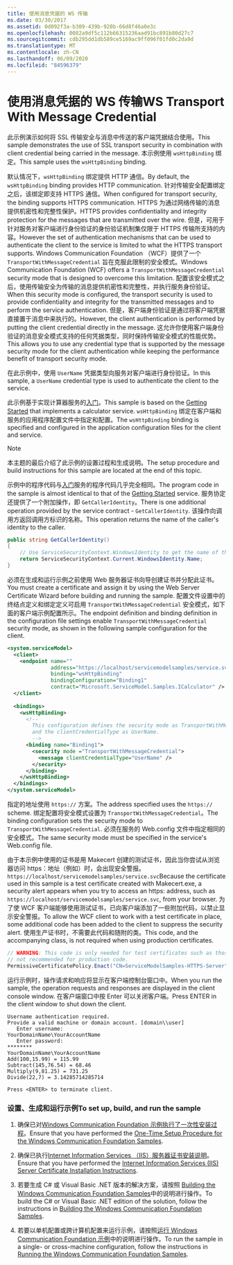 ```yaml
---
title: 使用消息凭据的 WS 传输
ms.date: 03/30/2017
ms.assetid: 0d092f3a-b309-439b-920b-66d8f46a0e3c
ms.openlocfilehash: 0082a9df5c112b66315236aad91bc891b80d27c7
ms.sourcegitcommit: cdb295dd1db589ce5169ac9ff096f01fd0c2da9d
ms.translationtype: MT
ms.contentlocale: zh-CN
ms.lasthandoff: 06/09/2020
ms.locfileid: "84596379"
---
```

# <a name="ws-transport-with-message-credential"></a><span data-ttu-id="3cc3b-102">使用消息凭据的 WS 传输</span><span class="sxs-lookup"><span data-stu-id="3cc3b-102">WS Transport With Message Credential</span></span>
<span data-ttu-id="3cc3b-103">此示例演示如何将 SSL 传输安全与消息中传送的客户端凭据结合使用。</span><span class="sxs-lookup"><span data-stu-id="3cc3b-103">This sample demonstrates the use of SSL transport security in combination with client credential being carried in the message.</span></span> <span data-ttu-id="3cc3b-104">本示例使用 `wsHttpBinding` 绑定。</span><span class="sxs-lookup"><span data-stu-id="3cc3b-104">This sample uses the `wsHttpBinding` binding.</span></span>  
  
 <span data-ttu-id="3cc3b-105">默认情况下，`wsHttpBinding` 绑定提供 HTTP 通信。</span><span class="sxs-lookup"><span data-stu-id="3cc3b-105">By default, the `wsHttpBinding` binding provides HTTP communication.</span></span> <span data-ttu-id="3cc3b-106">针对传输安全配置绑定之后，该绑定即支持 HTTPS 通信。</span><span class="sxs-lookup"><span data-stu-id="3cc3b-106">When configured for transport security, the binding supports HTTPS communication.</span></span> <span data-ttu-id="3cc3b-107">HTTPS 为通过网络传输的消息提供机密性和完整性保护。</span><span class="sxs-lookup"><span data-stu-id="3cc3b-107">HTTPS provides confidentiality and integrity protection for the messages that are transmitted over the wire.</span></span> <span data-ttu-id="3cc3b-108">但是，可用于针对服务对客户端进行身份验证的身份验证机制集仅限于 HTTPS 传输所支持的内容。</span><span class="sxs-lookup"><span data-stu-id="3cc3b-108">However the set of authentication mechanisms that can be used to authenticate the client to the service is limited to what the HTTPS transport supports.</span></span> <span data-ttu-id="3cc3b-109">Windows Communication Foundation （WCF）提供了一个 `TransportWithMessageCredential` 旨在克服此限制的安全模式。</span><span class="sxs-lookup"><span data-stu-id="3cc3b-109">Windows Communication Foundation (WCF) offers a `TransportWithMessageCredential` security mode that is designed to overcome this limitation.</span></span> <span data-ttu-id="3cc3b-110">配置该安全模式之后，使用传输安全为传输的消息提供机密性和完整性，并执行服务身份验证。</span><span class="sxs-lookup"><span data-stu-id="3cc3b-110">When this security mode is configured, the transport security is used to provide confidentiality and integrity for the transmitted messages and to perform the service authentication.</span></span> <span data-ttu-id="3cc3b-111">但是，客户端身份验证是通过将客户端凭据直接置于消息中来执行的。</span><span class="sxs-lookup"><span data-stu-id="3cc3b-111">However, the client authentication is performed by putting the client credential directly in the message.</span></span> <span data-ttu-id="3cc3b-112">这允许你使用客户端身份验证的消息安全模式支持的任何凭据类型，同时保持传输安全模式的性能优势。</span><span class="sxs-lookup"><span data-stu-id="3cc3b-112">This allows you to use any credential type that is supported by the message security mode for the client authentication while keeping the performance benefit of transport security mode.</span></span>  
  
 <span data-ttu-id="3cc3b-113">在此示例中，使用 `UserName` 凭据类型向服务对客户端进行身份验证。</span><span class="sxs-lookup"><span data-stu-id="3cc3b-113">In this sample, a `UserName` credential type is used to authenticate the client to the service.</span></span>  
  
 <span data-ttu-id="3cc3b-114">此示例基于实现计算器服务的[入门](getting-started-sample.md)。</span><span class="sxs-lookup"><span data-stu-id="3cc3b-114">This sample is based on the [Getting Started](getting-started-sample.md) that implements a calculator service.</span></span> <span data-ttu-id="3cc3b-115">`wsHttpBinding` 绑定在客户端和服务的应用程序配置文件中指定和配置。</span><span class="sxs-lookup"><span data-stu-id="3cc3b-115">The `wsHttpBinding` binding is specified and configured in the application configuration files for the client and service.</span></span>  
  
> [!NOTE]
> <span data-ttu-id="3cc3b-116">本主题的最后介绍了此示例的设置过程和生成说明。</span><span class="sxs-lookup"><span data-stu-id="3cc3b-116">The setup procedure and build instructions for this sample are located at the end of this topic.</span></span>  
  
 <span data-ttu-id="3cc3b-117">示例中的程序代码与[入门](getting-started-sample.md)服务的程序代码几乎完全相同。</span><span class="sxs-lookup"><span data-stu-id="3cc3b-117">The program code in the sample is almost identical to that of the [Getting Started](getting-started-sample.md) service.</span></span> <span data-ttu-id="3cc3b-118">服务协定还提供了一个附加操作，即 `GetCallerIdentity`。</span><span class="sxs-lookup"><span data-stu-id="3cc3b-118">There is one additional operation provided by the service contract - `GetCallerIdentity`.</span></span> <span data-ttu-id="3cc3b-119">该操作向调用方返回调用方标识的名称。</span><span class="sxs-lookup"><span data-stu-id="3cc3b-119">This operation returns the name of the caller's identity to the caller.</span></span>  

```csharp
public string GetCallerIdentity()  
{  
    // Use ServiceSecurityContext.WindowsIdentity to get the name of the caller.  
    return ServiceSecurityContext.Current.WindowsIdentity.Name;  
}  
```

 <span data-ttu-id="3cc3b-120">必须在生成和运行示例之前使用 Web 服务器证书向导创建证书并分配此证书。</span><span class="sxs-lookup"><span data-stu-id="3cc3b-120">You must create a certificate and assign it by using the Web Server Certificate Wizard before building and running the sample.</span></span> <span data-ttu-id="3cc3b-121">配置文件设置中的终结点定义和绑定定义可启用 `TransportWithMessageCredential` 安全模式，如下面的客户端示例配置所示。</span><span class="sxs-lookup"><span data-stu-id="3cc3b-121">The endpoint definition and binding definition in the configuration file settings enable `TransportWithMessageCredential` security mode, as shown in the following sample configuration for the client.</span></span>  
  
```xml  
<system.serviceModel>  
  <client>  
    <endpoint name=""  
              address="https://localhost/servicemodelsamples/service.svc"
              binding="wsHttpBinding"
              bindingConfiguration="Binding1"
              contract="Microsoft.ServiceModel.Samples.ICalculator" />  
  </client>  
  
  <bindings>  
    <wsHttpBinding>  
      <!--   
        This configuration defines the security mode as TransportWithMessageCredential.  
        and the clientCredentialType as UserName.  
        -->  
      <binding name="Binding1">  
        <security mode ="TransportWithMessageCredential">  
          <message clientCredentialType="UserName" />  
        </security>  
      </binding>  
    </wsHttpBinding>  
  </bindings>  
</system.serviceModel>  
```  
  
 <span data-ttu-id="3cc3b-122">指定的地址使用 `https://` 方案。</span><span class="sxs-lookup"><span data-stu-id="3cc3b-122">The address specified uses the `https://` scheme.</span></span> <span data-ttu-id="3cc3b-123">绑定配置将安全模式设置为 `TransportWithMessageCredential`。</span><span class="sxs-lookup"><span data-stu-id="3cc3b-123">The binding configuration sets the security mode to `TransportWithMessageCredential`.</span></span> <span data-ttu-id="3cc3b-124">必须在服务的 Web.config 文件中指定相同的安全模式。</span><span class="sxs-lookup"><span data-stu-id="3cc3b-124">The same security mode must be specified in the service's Web.config file.</span></span>  
  
 <span data-ttu-id="3cc3b-125">由于本示例中使用的证书是用 Makecert 创建的测试证书，因此当你尝试从浏览器访问 https：地址（例如）时，会出现安全警报。 `https://localhost/servicemodelsamples/service.svc`</span><span class="sxs-lookup"><span data-stu-id="3cc3b-125">Because the certificate used in this sample is a test certificate created with Makecert.exe, a security alert appears when you try to access an https: address, such as  `https://localhost/servicemodelsamples/service.svc`, from your browser.</span></span> <span data-ttu-id="3cc3b-126">为了使 WCF 客户端能够使用测试证书，已向客户端添加了一些附加代码，以禁止显示安全警报。</span><span class="sxs-lookup"><span data-stu-id="3cc3b-126">To allow the WCF client to work with a test certificate in place, some additional code has been added to the client to suppress the security alert.</span></span> <span data-ttu-id="3cc3b-127">使用生产证书时，不需要此代码和随附的类。</span><span class="sxs-lookup"><span data-stu-id="3cc3b-127">This code, and the accompanying class, is not required when using production certificates.</span></span>  

```csharp
// WARNING: This code is only needed for test certificates such as those created by makecert. It is
// not recommended for production code.  
PermissiveCertificatePolicy.Enact("CN=ServiceModelSamples-HTTPS-Server");  
```
  
 <span data-ttu-id="3cc3b-128">运行示例时，操作请求和响应将显示在客户端控制台窗口中。</span><span class="sxs-lookup"><span data-stu-id="3cc3b-128">When you run the sample, the operation requests and responses are displayed in the client console window.</span></span> <span data-ttu-id="3cc3b-129">在客户端窗口中按 Enter 可以关闭客户端。</span><span class="sxs-lookup"><span data-stu-id="3cc3b-129">Press ENTER in the client window to shut down the client.</span></span>  
  
```console  
Username authentication required.  
Provide a valid machine or domain account. [domain\\user]  
   Enter username:
YourDomainName\YourAccountName  
   Enter password:
********  
YourDomainName\YourAccountName  
Add(100,15.99) = 115.99  
Subtract(145,76.54) = 68.46  
Multiply(9,81.25) = 731.25  
Divide(22,7) = 3.14285714285714  
  
Press <ENTER> to terminate client.  
```  
  
### <a name="to-set-up-build-and-run-the-sample"></a><span data-ttu-id="3cc3b-130">设置、生成和运行示例</span><span class="sxs-lookup"><span data-stu-id="3cc3b-130">To set up, build, and run the sample</span></span>  
  
1. <span data-ttu-id="3cc3b-131">确保已对[Windows Communication Foundation 示例执行了一次性安装过程](one-time-setup-procedure-for-the-wcf-samples.md)。</span><span class="sxs-lookup"><span data-stu-id="3cc3b-131">Ensure that you have performed the [One-Time Setup Procedure for the Windows Communication Foundation Samples](one-time-setup-procedure-for-the-wcf-samples.md).</span></span>  
  
2. <span data-ttu-id="3cc3b-132">确保已执行[Internet Information Services （IIS）服务器证书安装说明](iis-server-certificate-installation-instructions.md)。</span><span class="sxs-lookup"><span data-stu-id="3cc3b-132">Ensure that you have performed the [Internet Information Services (IIS) Server Certificate Installation Instructions](iis-server-certificate-installation-instructions.md).</span></span>  
  
3. <span data-ttu-id="3cc3b-133">若要生成 C# 或 Visual Basic .NET 版本的解决方案，请按照 [Building the Windows Communication Foundation Samples](building-the-samples.md)中的说明进行操作。</span><span class="sxs-lookup"><span data-stu-id="3cc3b-133">To build the C# or Visual Basic .NET edition of the solution, follow the instructions in [Building the Windows Communication Foundation Samples](building-the-samples.md).</span></span>  
  
4. <span data-ttu-id="3cc3b-134">若要以单机配置或跨计算机配置来运行示例，请按照[运行 Windows Communication Foundation 示例](running-the-samples.md)中的说明进行操作。</span><span class="sxs-lookup"><span data-stu-id="3cc3b-134">To run the sample in a single- or cross-machine configuration, follow the instructions in [Running the Windows Communication Foundation Samples](running-the-samples.md).</span></span>  
